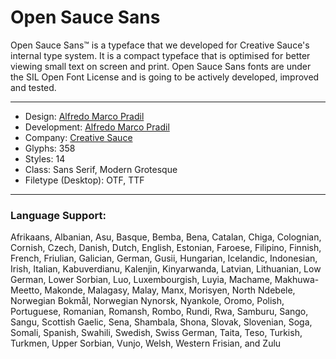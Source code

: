 # Open Sauce Sans

Open Sauce Sans™ is a typeface that we developed for Creative Sauce's internal type system. It is a compact typeface that is optimised for better viewing small text on screen and print. Open Sauce Sans fonts are under the SIL Open Font License and is going to be actively developed, improved and tested.

---

- Design: [Alfredo Marco Pradil](https://www.behance.net/pradil)
- Development: [Alfredo Marco Pradil](https://www.behance.net/pradil)
- Company: [Creative Sauce](https://www.behance.net/creativesauceagency)
- Glyphs: 358
- Styles: 14
- Class: Sans Serif, Modern Grotesque
- Filetype (Desktop): OTF, TTF

---

### Language Support: 
Afrikaans, Albanian, Asu, Basque, Bemba, Bena, Catalan, Chiga, Colognian, Cornish, Czech, Danish, Dutch, English, Estonian, Faroese, Filipino, Finnish, French, Friulian, Galician, German, Gusii, Hungarian, Icelandic, Indonesian, Irish, Italian, Kabuverdianu, Kalenjin, Kinyarwanda, Latvian, Lithuanian, Low German, Lower Sorbian, Luo, Luxembourgish, Luyia, Machame, Makhuwa-Meetto, Makonde, Malagasy, Malay, Manx, Morisyen, North Ndebele, Norwegian Bokmål, Norwegian Nynorsk, Nyankole, Oromo, Polish, Portuguese, Romanian, Romansh, Rombo, Rundi, Rwa, Samburu, Sango, Sangu, Scottish Gaelic, Sena, Shambala, Shona, Slovak, Slovenian, Soga, Somali, Spanish, Swahili, Swedish, Swiss German, Taita, Teso, Turkish, Turkmen, Upper Sorbian, Vunjo, Welsh, Western Frisian, and Zulu
